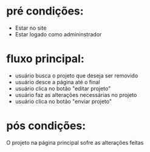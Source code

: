 # pré condições:
- Estar no site
- Estar logado como admininstrador

# fluxo principal:
- usuário busca o projeto que deseja ser removido
- usuário desce a página até o final
- usuário clica no botão "editar projeto"
- usuário faz as alterações necessárias no projeto
- usuário clica no botão "enviar projeto"

# pós condições:
O projeto na página principal sofre as alterações feitas
